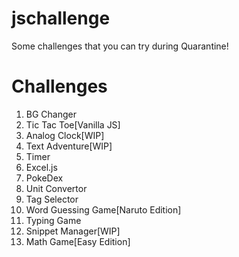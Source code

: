 # jschallenge
Some challenges that you can try during Quarantine!

# Challenges

1. BG Changer
2. Tic Tac Toe[Vanilla JS]
3. Analog Clock[WIP]
4. Text Adventure[WIP]
5. Timer
6. Excel.js
7. PokeDex
8. Unit Convertor
9. Tag Selector
10. Word Guessing Game[Naruto Edition]
11. Typing Game
12. Snippet Manager[WIP]
13. Math Game[Easy Edition]
